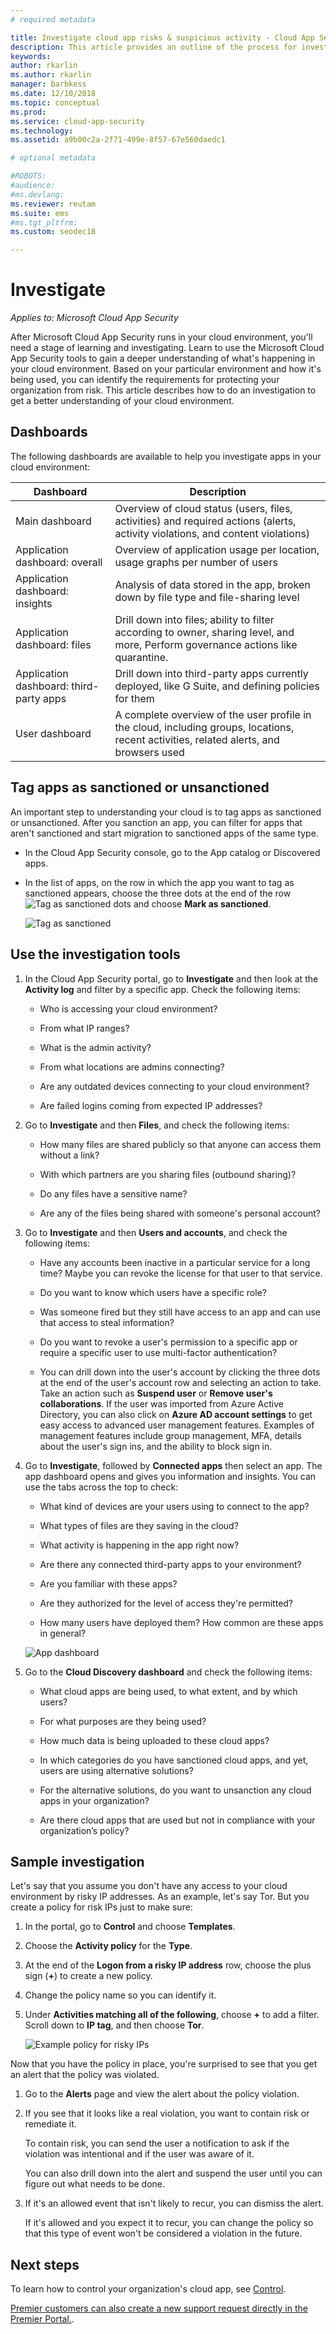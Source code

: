 ```yaml
---
# required metadata

title: Investigate cloud app risks & suspicious activity - Cloud App Security | Microsoft Docs
description: This article provides an outline of the process for investigating alerts, issues, and suspicious activities by using Cloud App Security.
keywords:
author: rkarlin
ms.author: rkarlin
manager: barbkess
ms.date: 12/10/2018
ms.topic: conceptual
ms.prod:
ms.service: cloud-app-security
ms.technology:
ms.assetid: a9b00c2a-2f71-499e-8f57-67e560daedc1

# optional metadata

#ROBOTS:
#audience:
#ms.devlang:
ms.reviewer: reutam
ms.suite: ems
#ms.tgt_pltfrm:
ms.custom: seodec18

---
```

# Investigate

*Applies to: Microsoft Cloud App Security*

After Microsoft Cloud App Security runs in your cloud environment, you'll need a stage of learning and investigating. Learn to use the Microsoft Cloud App Security tools to gain a deeper understanding of what's happening in your cloud environment. Based on your particular environment and how it's being used, you can identify the requirements for protecting your organization from risk. This article describes how to do an investigation to get a better understanding of your cloud environment.  

## Dashboards  
The following dashboards are available to help you investigate apps in your cloud environment:  

|Dashboard|Description|  
|---------------|-----------------|  
|Main dashboard|Overview of cloud status (users, files, activities) and required actions (alerts, activity violations, and content violations)|  
|Application dashboard: overall|Overview of application usage per location, usage graphs per number of users|  
|Application dashboard: insights|Analysis of data stored in the app, broken down by file type and file-sharing level|  
|Application dashboard: files|Drill down into files; ability to filter according to owner, sharing level, and more, Perform governance actions like quarantine.|  
|Application dashboard: third-party apps|Drill down into third-party apps currently deployed, like G Suite, and defining policies for them|  
|User dashboard|A complete overview of the user profile in the cloud, including groups, locations, recent activities, related alerts, and browsers used|  

##  <a name="sanctionapp"></a> Tag apps as sanctioned or unsanctioned  
An important step to understanding your cloud is to tag apps as sanctioned or unsanctioned. After you sanction an app, you can filter for apps that aren't sanctioned and start migration to sanctioned apps of the same type.  

- In the Cloud App Security console, go to the App catalog or Discovered apps.  

- In the list of apps, on the row in which the app you want to tag as sanctioned appears, choose the three dots at the end of the row ![Tag as sanctioned dots](./media/sanction-three-dots.png "Tag as sanctioned dots") and choose **Mark as sanctioned**.  

     ![Tag as sanctioned](./media/mark-as-sanctioned.png "tag as sanctioned")  


## Use the investigation tools  

1. In the Cloud App Security portal, go to **Investigate** and then look at the **Activity log** and filter by a specific app. Check the following items:  

    - Who is accessing your cloud environment?  

    - From what IP ranges?  

    - What is the admin activity?  

    - From what locations are admins connecting?  

    - Are any outdated devices connecting to your cloud environment?  

    - Are failed logins coming from expected IP addresses?  

2. Go to **Investigate** and then **Files**, and check the following items:  

    - How many files are shared publicly so that anyone can access them without a link?  

    - With which partners are you sharing files (outbound sharing)?  

    - Do any files have a sensitive name?  

    - Are any of the files being shared with someone's personal account?  

3. Go to **Investigate** and then **Users and accounts**, and check the following items:  

    - Have any accounts been inactive in a particular service for a long time? Maybe you can revoke the license for that user to that service.  

    - Do you want to know which users have a specific role?  

    - Was someone fired but they still have access to an app and can use that access to steal information?  

    - Do you want to revoke a user's permission to a specific app or require a specific user to use multi-factor authentication?  

    - You can drill down into the user's account by clicking the three dots at the end of the user's account row and selecting an action to take. Take an action such as **Suspend user** or **Remove user's collaborations**. If the user was imported from Azure Active Directory, you can also click on **Azure AD account settings** to get easy access to advanced user management features. Examples of management features include group management, MFA, details about the user's sign ins, and the ability to block sign in.

4. Go to **Investigate**, followed by **Connected apps** then select an app. The app dashboard opens and gives you information and insights. You can use the tabs across the top to check:  

    - What kind of devices are your users using to connect to the app?  

    - What types of files are they saving in the cloud?  

    - What activity is happening in the app right now?  

    - Are there any connected third-party apps to your environment?  

    - Are you familiar with these apps?  

    - Are they authorized for the level of access they're permitted?  

    - How many users have deployed them? How common are these apps in general?  
 
    ![App dashboard](./media/investigate-app.png "investigate app")  

5. Go to the **Cloud Discovery dashboard** and check the following items:  

    - What cloud apps are being used, to what extent, and by which users?  

    - For what purposes are they being used?  

    - How much data is being uploaded to these cloud apps?  

    - In which categories do you have sanctioned cloud apps, and yet, users are using alternative solutions?  

    - For the alternative solutions, do you want to unsanction any cloud apps in your organization?  

    - Are there cloud apps that are used but not in compliance with your organization’s policy?  

## Sample investigation
  
Let's say that you assume you don't have any access to your cloud environment by risky IP addresses. As an example, let's say Tor. But you create a policy for risk IPs just to make sure:  

1. In the portal, go to **Control** and choose **Templates**.  

2. Choose the **Activity policy** for the **Type**.  

3. At the end of the **Logon from a risky IP address** row, choose the plus sign (**+**) to create a new policy.  

4. Change the policy name so you can identify it.  

5. Under **Activities matching all of the following**, choose **+** to add a filter. Scroll down to **IP tag**, and then choose **Tor**.  

     ![Example policy for risky IPs](./media/example-policy-risky-ips.png "example policy risky ips")  

Now that you have the policy in place, you're surprised to see that you get an alert that the policy was violated.  

1. Go to the **Alerts** page and view the alert about the policy violation.  

2. If you see that it looks like a real violation, you want to contain risk or remediate it.  

     To contain risk, you can send the user a notification to ask if the violation was intentional and if the user was aware of it.  

     You can also drill down into the alert and suspend the user until you can figure out what needs to be done.  

3. If it's an allowed event that isn't likely to recur, you can dismiss the alert.  

     If it's allowed and you expect it to recur, you can change the policy so that this type of event won't be considered a violation in the future.  

## Next steps
 
To learn how to control your organization's cloud app, see [Control](control.md).   

[Premier customers can also create a new support request directly in the Premier Portal.](https://premier.microsoft.com/).  
